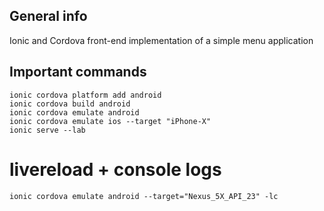 
## General info
Ionic and Cordova front-end implementation of a simple menu application

## Important commands
    ionic cordova platform add android
    ionic cordova build android 
    ionic cordova emulate android 
    ionic cordova emulate ios --target "iPhone-X"
    ionic serve --lab

# livereload + console logs 
    ionic cordova emulate android --target="Nexus_5X_API_23" -lc 
